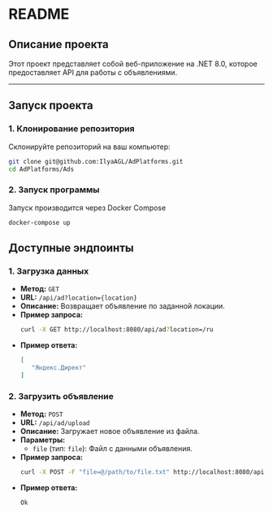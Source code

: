 # README

## Описание проекта

Этот проект представляет собой веб-приложение на .NET 8.0, которое предоставляет API для работы с объявлениями.

---

## Запуск проекта

### 1. Клонирование репозитория

Склонируйте репозиторий на ваш компьютер:

```bash
git clone git@github.com:IlyaAGL/AdPlatforms.git
cd AdPlatforms/Ads
```

### 2. Запуск программы
Запуск производится через Docker Compose
```bash
docker-compose up
```

## Доступные эндпоинты

### 1. **Загрузка данных**
   - **Метод:** `GET`
   - **URL:** `/api/ad?location={location}`
   - **Описание:** Возвращает объявление по заданной локации.
   - **Пример запроса:**
     ```bash
     curl -X GET http://localhost:8080/api/ad?location=/ru
     ```
   - **Пример ответа:**
     ```bash
     [
        "Яндекс.Директ"
     ]
     ```

### 2. **Загрузить объявление**
   - **Метод:** `POST`
   - **URL:** `/api/ad/upload`
   - **Описание:** Загружает новое объявление из файла.
   - **Параметры:**
     - `file` (тип: `file`): Файл с данными объявления.
   - **Пример запроса:**
     ```bash
     curl -X POST -F "file=@/path/to/file.txt" http://localhost:8080/api/ad/upload
     ```
   - **Пример ответа:**
     ```bash
     Ok
     ```
